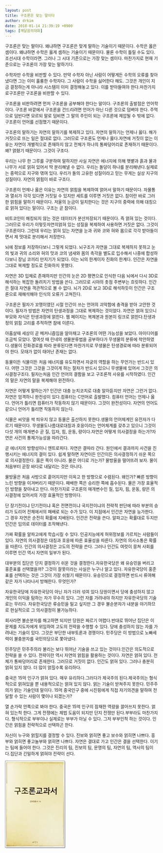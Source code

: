 ```yaml
---
layout: post
title: 구조론은 맞는 말이다
author: drkim
date: 2018-01-14 21:39:19 +0900
tags: [깨달음의대화]
---
```

구조론은 맞는 말이다. 왜냐하면 구조론은 맞게 말하는 기술이기 때문이다. 수학은 옳은 셈이다. 왜냐하면 수학은 옳게 셈하는 기술이기 때문이다. 물론 수학이 틀릴 수도 있다. 조선시대 수학이라면. 그러나 그 시대 기준으로는 가장 맞는 셈이다. 마찬가지로 현재 기준으로는 구조론이 가장 맞는 말하기다.

  


수학자만 수학을 비판할 수 있다. 만약 수학자 아닌 사람이 어떻게든 수학의 오류를 찾아냈다면 그는 이미 훌륭한 수학자다. 그 사람이 수학을 싫어한다 해도. 그것은 개인이 지금 결정하는게 아니라 시스템이 이미 결정해놓고 있다. 이를 받아들여야 한다.마찬가지로구조론만 구조론을 비판할 수 있다.

  


구조론을 비판하려면 먼저 구조론을 공부해야 한다는 말이다. 구조론의 출발점은 언어학이다. 구조론 바깥에서 구조론을 건드리려면 언어가 아닌 다른 것으로 덤벼야 한다. 주먹으로 덤빈다면 모르되 말로 덤비면 그 말의 주인이 되는 구조론에 제압될 수 밖에 없다. 구조론이 언어를 선점했기 때문이다.

  


구조론의 말하기는 자연의 말하기를 복제하고 있다. 자연의 말하기는 언제나 옳다. 해가 거짓으로 뜨는 일은 절대로 없다. 그러므로 구조론도 언제나 옳다.자연에 거짓이 없는 이유는 자연이 개별적으로 존재하지 않고 전체가 하나의 통짜덩어리로 존재하기 때문이다. 왜? 얽혔기 때문이다. 그것이 구조다.

  


우리는 나무 한 그루를 구분하여 말하지만 사실 자연은 에너지에 의해 햇볕과 흙과 물과 나무가 서로 얽혀 있어서 딱 분리해낼 수 없다. 우리는 돌덩이 하나를 분리해낸다.실제로는 중력으로 지구와 엮여 있다. 우리가 돌의 고유한 성질이라고 믿는 무게는 실상 지구의 성질이다. 자연의 얽힘이 바로 구조다.

  


구조론이 언제나 옳은 이유는 자연의 얽힘을 복제하여 얽어서 말하기 때문이다. 자물통과 열쇠가 각각 있다면 거짓일 수 있지만 세트를 이루면 거짓은 없다. 참이란 바로 그러한 얽힘을 말하기 때문이다. 저울의 눈금이 일치한다는 것은 지구의 중력에 의해 대칭으로 얽혀 있다는 말이다. 구조는 곧 참이다.

  


비트코인이 해킹되지 않는 것은 데이터가 분산저장되기 때문이다. 즉 얽혀 있는 것이다. 그러므로 우리가 이렇듯자연의얽혀 있는 성질을 복제하여 사용하면 거짓은 없다. 그것이 구조론이다. 그런데 우리는 얽혀 있는 자연을 눈과 귀와 코와 혀와 몸으로 각각 받아들이면서 제 멋대로 분리해서 저장한다.

  


뇌에 정보를 저장하다보니 그렇게 되었다. 뇌구조가 자연을 그대로 복제하지 못하고 눈의 빛과 귀의 소리와 혀의 맛과 코의 냄새와 몸의 촉각을 별도로 입수해서 나중에 합성하다보니 장님 코끼리 만지기가 되었다. 이는 뇌의 한계이자 진화의 한계다. 인간은 자연을 그대로 복제할 정도로 진화하지 못했다.

  


자연은 3D 입체로 존재하지만 인간의 눈은 2D 평면으로 인식한 다음 뇌에서 다시 3D로 해석하는 복잡한 돌려치기 방법을 쓴다. 그러므로 시야의 촛점 주변부는 흐릿하다. 인간은 절대 자연을 객관적으로 볼 수 없다. 뇌가 2D로 보고 3D로 해석하듯이 인간은 구조론으로 재해석해야 인식의 오류가 고쳐진다.

  


구조론은 필자가 꼬맹이였던 시절 인간이 쓰는 언어의 괴악함에 충격을 받아 고안한 것이다. 필자가 방법은 자연의 탄생과정을 그대로 복제하는 것이었다. 자연은 얽혀 있으니 부모와 자식은 탄생과정에 얽힌다. 웹 페이지는 복제본과 원본이 링크로 얽힌다.탄생과정의 얽힘 고리를 추적하면 참에 이른다.

  


아홉살때 세상이 곧 메커니즘임을 알아채고 구조론의 어떤 가능성을 보았다. 아이디어를 조금씩 모았다. 열여섯 때 린네의 생물분류법을 공부하다가 무생물의 분류에 착안하였다.생물이 진화경로를 따라 분류된다면 마찬가지로 무생물은 탄생경로에 따라 분류되어야 한다. 모태가 없이 태어난 존재는 없다.

  


동물이든 식물이든 처음 에너지를 유도하면서 자궁의 역할을 하는 무언가는 반드시 있다. 어떤 그것은 그것을 그것이게 하는 절차가 반드시 있으니 무생물에 있어서 그것은 의사결정구조다. 필자는처음 인간 언어의 결함을 보고 구조론적 사유를 시작하였다. 인간의 말은 자연의 말을 복제해야 완전하다.

  


자연은 어떻게 말하는가? 인간은 대충 눈치코치로 대충 알아듣지만 자연은 그런거 없다. 자연은 엄격하니 완전성이 있다.컴퓨터는 C언어로 출발했다. 컴퓨터 언어는 언제나 옳다. 언어가 틀리면 컴퓨터가 작동하지 않기 때문이다. 그것이 완전성이다. 자연의 언어도 같으니 언어가 틀리면 작동하지 않는다.

  


식물은 씨앗을 싹 틔우지 않고 동물은 출산하지 못한다.생물의 언어체계인 유전자가 다르기 때문이다. 무생물도나름대로대칭과 호응이라는 언어체계를 갖추고 있으니 그것이 다섯 개의 매개변수 곧 질, 입자, 힘, 운동, 량이다.자연은 어떻게 의사결정을 하는가?자연은 사건의 통제가능성을 따라간다.

  


곧 에너지의 방향성이니 엔트로피다. 자연은 결따라 간다. 원인에서 결과까지 사건을 진행시키는 에너지의 결이 있다. 쉽게 말하면 자연이든 인간이든 의사결정하기 쉬운 쪽으로 의사결정한다. 옳은 쪽이 아니라. 물은 어디로 가는가? 물방울을 떨어뜨려 보자. 물이 처음부터 곧장 바다로 내달리는 것은 아니다.

  


물방울은 처음 사방으로 흩어지지만 이윽고 한 방향으로 수렴된다. 왜인가? 빠른 방향이 느린 방향을 이겨버리기 때문이다. 패배한 쪽은 승리한 쪽에 흡수된다. 물은 가장 효율적인 방향을 찾아내고 만다. 마찬가지로 구조론의 매개변수인 질, 입자, 힘, 운동, 량은 의사결정에 있어서의 가장 효율적인 방향이다.

  


단 장기전이냐 단기전이냐 혹은 전면전이냐 국지전이냐의 전략적 판단에 따라 부분의 승리가 도리어 전체에서의 패배로 되는 수가 있다. 이 지점에서 인간은 자연을 능가한다. 그 경우 자연은 순전히 확률에 지배된다. 인간은 전략을 쓴다. 알파고는 확률대로 두지만 인간은 임의로 데이터를 조작해낸다. 

  


가짜 확률을 알파고에게 학습시킬 수 있다. 인공지능에게 허위정보를 가르치는 사람들이 있다. 자연의 의사결정은 대칭과 호응에 따른 효율성을 따른다. 자연의 의사소통은 확률을 따른다. 인간의 의사결정은 고도의 전략을 쓴다. 그러나 인간도 여럿이 뭉쳐 사회를 이루면 인간 역시 자연의 일부가 된다.

  


대부분의 집단은 단지 결정하기 쉬운 것을 결정한다.자유한국당은 왜 유승민을 버리고 홍준표를 선택했을까? 그것이 잘못이라는 사실은 누구나 알고 있다. 자유한국당이 홍준표를 선택하는 것은 그것이 가장 쉬웠기 때문이다. 유승민으로 결정하면 반드시 류여해 같은 자가 나타나서 방해한다. 무엇인가?

  


자유한국당에 자유한국당이 아닌 자가 더러 섞여 있다.당원이면서 당에 충성하지 않고 개인의 이익을 탐하는 자가 무수히 있다. 그런 자를 가려내야 하지만 자유한국당의 기술로는 무리다. 자유한국당은 류승민을 밀고 싶지만 그 경우 불순분자가 내분을 야기하므로 현실적으로 그 의사결정이 불가능하다.

  


회사라면 불순분자를 해고하면 되지만 당원은 짜르기 어렵다.반대로 뛰어난 집단은 이 문제를 지도자에게 위임하여 고도의 전략을 수행할 수 있다. 당에 충성하지 않는 자를 가려내는 기술이 있다. 그것은 부단한 내부토론과 경쟁이다. 민주당은 이 방법으로 노빠세력이 불충분자를 국민의당으로 쫓아냈다.

  


민주당은 민주주의라 불리는 보다 뛰어난 기술을 쓰고 있는 것이다.인간은 의도적으로 전략을 쓸 수 있다. 전략이란 역시 자연의 얽힘을 활용하는 것이다. 자연은 얽혀 있다. 전체가 통짜덩어리로 존재한다. 그러므로 거짓이 없다. 인간도 얽혀 있다. 그러나 충분히 얽혀 있지 않다. 더 많이 얽힐수록 유리하다.

  


중국은 15억 인구가 얽혀 있다. 매우 유리하다.그러다가 제국주의 된다.제국주의는 형식적으로 얽혀있을 뿐 내용적으로는 얽혀 있지 않다. 얽는 기술이 받쳐주지 못한다. 민주주의가 얽는 기술인데 말이다. 15억 중국인구 중에 시진핑에게 직접 자기의견을 말하여 전달할 수 있는 사람이 몇이나 되겠는가?

  


열 손가락 안쪽으로 봐야 한다. 중국은 15억 인구의 잠재한 역량을 끌어쓰지 못한다. 얽혀 있는척 한다. 그게 전쟁에는 제법 도움이 되지만 단지 전쟁만 된다.부부라도 마찬가지다. 형식적으로 부부이나 실제로는 부부가 아닐 수 있다. 그저 부부인척 하는 것이다. 인간은 얽힘을 전략적으로 선택하곤 한다.

  


자신이 누구와 얽힐지를 결정할 수 있다. 진보와 얽히면 좋고 보수와 얽히면 나쁘다. 흥부와 얽히면 좋고놀부와 얽히면 나쁘다. 자연은 결대로 가고 인간은 결을 선택한다. 이기는 팀에 들어야 한다. 그것은 진리의 팀, 진보의 팀, 문명의 팀, 자연의 팀, 역사의 팀이다.집단과 긴밀하게 얽혀야 전략이 선다.

  


![0.jpg](files/attach/images/198/162/923/0.jpg)